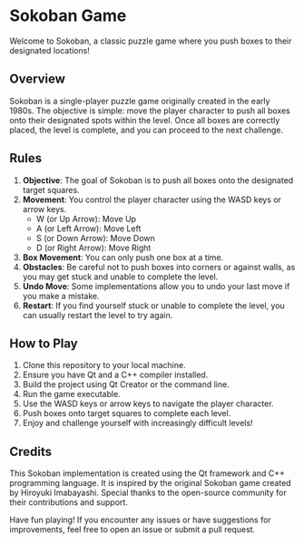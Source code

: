 # Sokoban Game

Welcome to Sokoban, a classic puzzle game where you push boxes to their designated locations!

## Overview

Sokoban is a single-player puzzle game originally created in the early 1980s. The objective is simple: move the player character to push all boxes onto their designated spots within the level. Once all boxes are correctly placed, the level is complete, and you can proceed to the next challenge.

## Rules

1. **Objective**: The goal of Sokoban is to push all boxes onto the designated target squares.
2. **Movement**: You control the player character using the WASD keys or arrow keys.
    - W (or Up Arrow): Move Up
    - A (or Left Arrow): Move Left
    - S (or Down Arrow): Move Down
    - D (or Right Arrow): Move Right
3. **Box Movement**: You can only push one box at a time.
4. **Obstacles**: Be careful not to push boxes into corners or against walls, as you may get stuck and unable to complete the level.
5. **Undo Move**: Some implementations allow you to undo your last move if you make a mistake.
6. **Restart**: If you find yourself stuck or unable to complete the level, you can usually restart the level to try again.

## How to Play

1. Clone this repository to your local machine.
2. Ensure you have Qt and a C++ compiler installed.
3. Build the project using Qt Creator or the command line.
4. Run the game executable.
5. Use the WASD keys or arrow keys to navigate the player character.
6. Push boxes onto target squares to complete each level.
7. Enjoy and challenge yourself with increasingly difficult levels!

## Credits

This Sokoban implementation is created using the Qt framework and C++ programming language. It is inspired by the original Sokoban game created by Hiroyuki Imabayashi. Special thanks to the open-source community for their contributions and support.

Have fun playing! If you encounter any issues or have suggestions for improvements, feel free to open an issue or submit a pull request.
